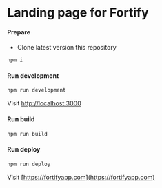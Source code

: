 # Landing page for Fortify

#### Prepare
- Clone latest version this repository
```bash
npm i
```

#### Run development
```bash
npm run development
```
Visit [http://localhost:3000](http://localhost:3000)

#### Run build
```bash
npm run build
```

#### Run deploy
```bash
npm run deploy
```
Visit [https://fortifyapp.com](https://fortifyapp.com)
